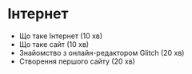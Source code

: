 # Інтернет

- Що таке Інтернет (10 хв)
- Що таке сайт (10 хв)
- Знайомство з онлайн-редактором Glitch (20 хв)
- Створення першого сайту (20 хв)
